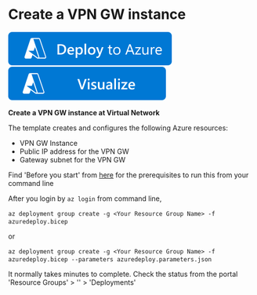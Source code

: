 # Create a VPN GW instance

[![Deploy To Azure](https://raw.githubusercontent.com/Azure/azure-quickstart-templates/master/1-CONTRIBUTION-GUIDE/images/deploytoazure.svg)](https://portal.azure.com/#create/Microsoft.Template/uri/https%3A%2F%2Fraw.githubusercontent.com%2Fnudbeach%2Fdata-platform-migration%2Fmain%2Fmodules%2Fcreate-vpngw%2Fazuredeploy.json)
[![Visualize](https://raw.githubusercontent.com/Azure/azure-quickstart-templates/master/1-CONTRIBUTION-GUIDE/images/visualizebutton.svg)](http://armviz.io/#/?load=https%3A%2F%2Fraw.githubusercontent.com%2Fnudbeach%2Fdata-platform-migration%2Fmain%2Fmodules%2Fcreate-vpngw%2Fazuredeploy.json)


**Create a VPN GW instance at Virtual Network**

The template creates and configures the following Azure resources:

- VPN GW Instance
- Public IP address for the VPN GW
- Gateway subnet for the VPN GW

Find 'Before you start' from [here](../../README.md#before-you-start) for the prerequisites to run this from your command line

After you login by `az login` from command line,

```command
az deployment group create -g <Your Resource Group Name> -f azuredeploy.bicep
```

or 

```command
az deployment group create -g <Your Resource Group Name> -f azuredeploy.bicep --parameters azuredeploy.parameters.json
```

It normally takes minutes to complete. Check the status from the portal 'Resource Groups' > '<Your Resource Group>' > 'Deployments'